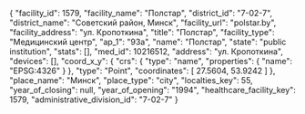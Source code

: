 {
    "facility_id": 1579,
    "facility_name": "Полстар",
    "district_id": "7-02-7",
    "district_name": "Советский район, Минск",
    "facility_url": "polstar.by",
    "facility_address": "ул. Кропоткина",
    "title": "Полстар",
    "facility_type": "Медицинский центр",
    "ap_1": "93а",
    "name": "Полстар",
    "state": "public institution",
    "stats": [],
    "med_id": 10216512,
    "address": "ул. Кропоткина",
    "devices": [],
    "coord_x_y": {
        "crs": {
            "type": "name",
            "properties": {
                "name": "EPSG:4326"
            }
        },
        "type": "Point",
        "coordinates": [
            27.5604,
            53.9242
        ]
    },
    "place_name": "Минск",
    "place_type": "city",
    "localties_key": 55,
    "year_of_closing": null,
    "year_of_opening": "1994",
    "healthcare_facility_key": 1579,
    "administrative_division_id": "7-02-7"
}